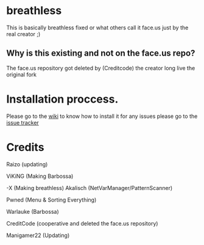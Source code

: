# breathless
This is basically breathless fixed or what others call it face.us just by the real creator ;)

## Why is this existing and not on the face.us repo?
The face.us repository got deleted by (Creditcode) the creator long live the original fork
# Installation proccess.

Please go to the [wiki](https://github.com/iraizo/breathless-fork/wiki) to know how to install it for any issues please go to the [issue tracker](https://github.com/iraizo/breathless-fork/issues)


# Credits

Raizo (updating)

ViKiNG (Making Barbossa)

-X (Making breathless)
Akalisch (NetVarManager/PatternScanner)

Pwned (Menu & Sorting Everything)

Warlauke (Barbossa)

CreditCode (cooperative and deleted the face.us repository) 

Manigamer22 (Updating)
